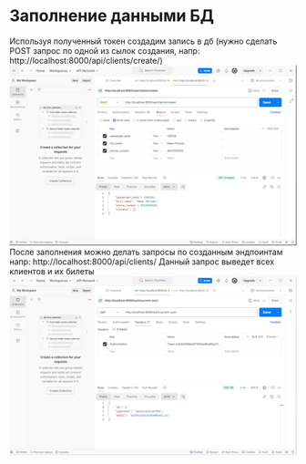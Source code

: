 # Заполнение данными БД
Используя полученный токен создадим запись в дб (нужно сделать POST запрос по одной из сылок создания, напр: http://localhost:8000/api/clients/create/)
![html страница](images/create_client.PNG)
После заполнения можно делать запросы по созданным эндпоинтам
напр: http://localhost:8000/api/clients/
Данный запрос выведет всех клиентов и их билеты
![html страница](images/get_user.PNG)